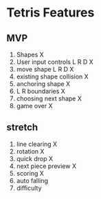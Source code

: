# Tetris Features

## MVP
1. Shapes X
2. User input controls L R D X
3. move shape L R D X
4. existing shape collision X
5. anchoring shape X
6. L R boundaries X
7. choosing next shape X
8. game over X


## stretch

1. line clearing X
2. rotation X
3. quick drop X
4. next piece preview X
5. scoring X
6. auto falling
7. difficulty
